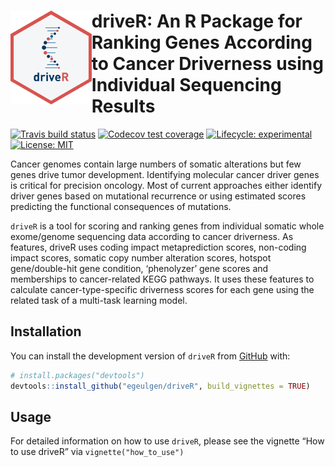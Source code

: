 
<!-- README.md is generated from README.Rmd. Please edit that file -->

# <img src="https://github.com/egeulgen/driveR/blob/master/inst/extdata/driveR_logo.png?raw=true" align="left" height=150/> driveR: An R Package for Ranking Genes According to Cancer Driverness using Individual Sequencing Results

<!-- badges: start -->

[![Travis build
status](https://travis-ci.com/egeulgen/driveR.svg?branch=master)](https://travis-ci.com/egeulgen/driveR)
[![Codecov test
coverage](https://codecov.io/gh/egeulgen/driveR/branch/master/graph/badge.svg)](https://codecov.io/gh/egeulgen/driveR?branch=master)
[![Lifecycle:
experimental](https://img.shields.io/badge/lifecycle-experimental-orange.svg)](https://www.tidyverse.org/lifecycle/#experimental)
[![License:
MIT](https://img.shields.io/badge/License-MIT-yellow.svg)](https://opensource.org/licenses/MIT)
<!-- badges: end -->

Cancer genomes contain large numbers of somatic alterations but few
genes drive tumor development. Identifying molecular cancer driver genes
is critical for precision oncology. Most of current approaches either
identify driver genes based on mutational recurrence or using estimated
scores predicting the functional consequences of mutations.

`driveR` is a tool for scoring and ranking genes from individual somatic
whole exome/genome sequencing data according to cancer driverness. As
features, driveR uses coding impact metaprediction scores, non-coding
impact scores, somatic copy number alteration scores, hotspot
gene/double-hit gene condition, ‘phenolyzer’ gene scores and memberships
to cancer-related KEGG pathways. It uses these features to calculate
cancer-type-specific driverness scores for each gene using the related
task of a multi-task learning model.

## Installation

You can install the development version of `driveR` from
[GitHub](https://github.com/) with:

``` r
# install.packages("devtools")
devtools::install_github("egeulgen/driveR", build_vignettes = TRUE)
```

## Usage

For detailed information on how to use `driveR`, please see the vignette
“How to use driveR” via `vignette("how_to_use")`
